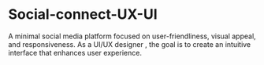 # Social-connect-UX-UI
A minimal social media platform focused on user-friendliness, visual appeal, and responsiveness. As a UI/UX designer , the goal is to create an intuitive interface that enhances user experience. 
